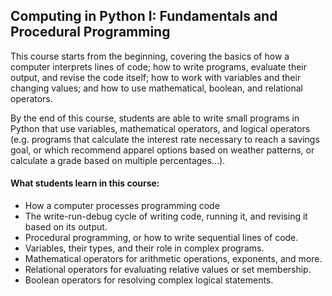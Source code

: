 ## Computing in Python I: Fundamentals and Procedural Programming

This course starts from the beginning, covering the basics of how a computer interprets lines of code; how to write programs, evaluate their output, and revise the code itself; how to work with variables and their changing values; and how to use mathematical, boolean, and relational operators.

By the end of this course, students are able to write small programs in Python that use variables, mathematical operators, and logical operators (e.g. programs that calculate the interest rate necessary to reach a savings goal, or which recommend apparel options based on weather patterns, or calculate a grade based on multiple percentages...).


#### What students learn in this course:
- How a computer processes programming code
- The write-run-debug cycle of writing code, running it, and revising it based on its output.
- Procedural programming, or how to write sequential lines of code.
- Variables, their types, and their role in complex programs.
- Mathematical operators for arithmetic operations, exponents, and more.
- Relational operators for evaluating relative values or set membership.
- Boolean operators for resolving complex logical statements.
